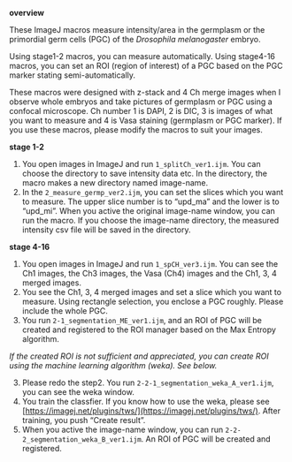 **overview**

These ImageJ macros measure intensity/area in the germplasm or the primordial germ cells (PGC) of the _Drosophila melanogaster_ embryo. 

Using stage1-2 macros, you can measure automatically.  Using stage4-16 macros, you can set an ROI (region of interest) of a PGC based on the PGC marker stating semi-automatically. 

These macros were designed with z-stack and 4 Ch merge images when I observe whole embryos and take pictures of germplasm or PGC using a confocal microscope. Ch number 1 is DAPI, 2 is DIC, 3 is images of what you want to measure and 4 is Vasa staining (germplasm or PGC marker). If you use these macros, please modify the macros to suit your images.

**stage 1-2**

1. You open images in ImageJ and run `1_splitCh_ver1.ijm`. You can choose the directory to save intensity data etc. In the directory, the macro makes a new directory named image-name. 
2. In the `2_measure_germp_ver2.ijm`, you can set the slices which you want to measure. The upper slice number is to “upd_ma” and the lower is to “upd_mi”. When you active the original image-name window, you can run the macro. If you choose the image-name directory, the measured intensity csv file will be saved in the directory. 

**stage 4-16**

1. You open images in ImageJ and run `1_spCH_ver3.ijm`. You can see the Ch1 images, the Ch3 images, the Vasa (Ch4) images and the Ch1, 3, 4 merged images. 
2. You see the Ch1, 3, 4 merged images and set a slice which you want to measure. Using rectangle selection, you enclose a PGC roughly. Please include the whole PGC. 
3. You run `2-1_segmentation_ME_ver1.ijm`, and an ROI of PGC will be created and registered to the ROI manager based on the Max Entropy algorithm. 

_If the created ROI is not sufficient and appreciated, you can create ROI using the machine learning algorithm (weka). See below._

3. Please redo the step2. You run `2-2-1_segmentation_weka_A_ver1.ijm`, you can see the weka window. 
4. You train the classfier. If you know how to use the weka, please see [https://imagej.net/plugins/tws/](https://imagej.net/plugins/tws/). After training, you push “Create result”. 
5. When you active the image-name window, you can run `2-2-2_segmentation_weka_B_ver1.ijm`. An ROI of PGC will be created and registered. 

